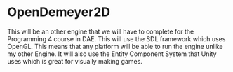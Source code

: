 # OpenDemeyer2D
This will be an other engine that we will have to complete for the Programming 4 course in DAE. This will use the SDL framework which uses OpenGL. This means that any platform will be able to run the engine unlike my other Engine. It will also use the Entity Component System that Unity uses which is great for visually making games.
